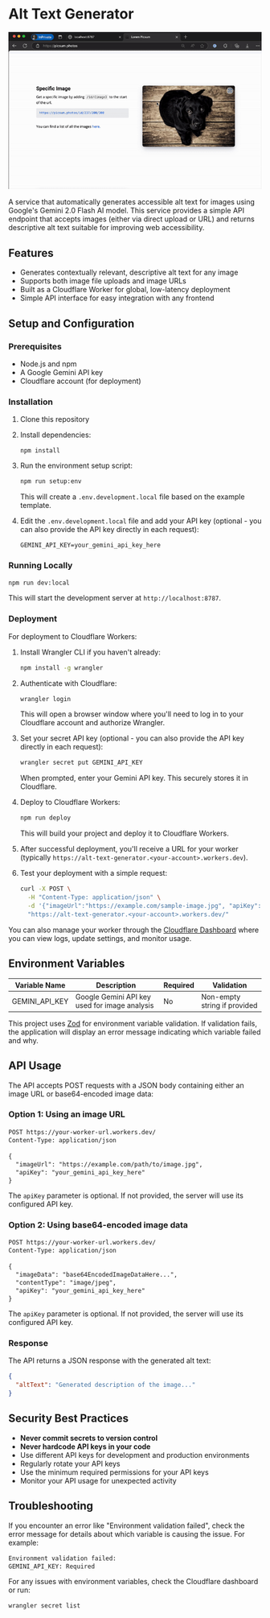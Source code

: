 # Alt Text Generator

![Alt Text Generator Demo](./demo.gif)

A service that automatically generates accessible alt text for images using Google's Gemini 2.0 Flash AI model. This service provides a simple API endpoint that accepts images (either via direct upload or URL) and returns descriptive alt text suitable for improving web accessibility.

## Features

- Generates contextually relevant, descriptive alt text for any image
- Supports both image file uploads and image URLs
- Built as a Cloudflare Worker for global, low-latency deployment
- Simple API interface for easy integration with any frontend

## Setup and Configuration

### Prerequisites

- Node.js and npm
- A Google Gemini API key
- Cloudflare account (for deployment)

### Installation

1. Clone this repository
2. Install dependencies:

   ```
   npm install
   ```

3. Run the environment setup script:

   ```bash
   npm run setup:env
   ```

   This will create a `.env.development.local` file based on the example template.

4. Edit the `.env.development.local` file and add your API key (optional - you can also provide the API key directly in each request):

   ```
   GEMINI_API_KEY=your_gemini_api_key_here
   ```

### Running Locally

```
npm run dev:local
```

This will start the development server at `http://localhost:8787`.

### Deployment

For deployment to Cloudflare Workers:

1. Install Wrangler CLI if you haven't already:

   ```bash
   npm install -g wrangler
   ```

2. Authenticate with Cloudflare:

   ```bash
   wrangler login
   ```

   This will open a browser window where you'll need to log in to your Cloudflare account and authorize Wrangler.

3. Set your secret API key (optional - you can also provide the API key directly in each request):

   ```bash
   wrangler secret put GEMINI_API_KEY
   ```

   When prompted, enter your Gemini API key. This securely stores it in Cloudflare.

4. Deploy to Cloudflare Workers:

   ```bash
   npm run deploy
   ```

   This will build your project and deploy it to Cloudflare Workers.

5. After successful deployment, you'll receive a URL for your worker (typically `https://alt-text-generator.<your-account>.workers.dev`).

6. Test your deployment with a simple request:

   ```bash
   curl -X POST \
     -H "Content-Type: application/json" \
     -d '{"imageUrl":"https://example.com/sample-image.jpg", "apiKey":"your_gemini_api_key_here"}' \
     "https://alt-text-generator.<your-account>.workers.dev/"
   ```

You can also manage your worker through the [Cloudflare Dashboard](https://dash.cloudflare.com/) where you can view logs, update settings, and monitor usage.

## Environment Variables

| Variable Name  | Description                                   | Required | Validation                   |
| -------------- | --------------------------------------------- | -------- | ---------------------------- |
| GEMINI_API_KEY | Google Gemini API key used for image analysis | No       | Non-empty string if provided |

This project uses [Zod](https://github.com/colinhacks/zod) for environment variable validation. If validation fails, the application will display an error message indicating which variable failed and why.

## API Usage

The API accepts POST requests with a JSON body containing either an image URL or base64-encoded image data:

### Option 1: Using an image URL

```
POST https://your-worker-url.workers.dev/
Content-Type: application/json

{
  "imageUrl": "https://example.com/path/to/image.jpg",
  "apiKey": "your_gemini_api_key_here"
}
```

The `apiKey` parameter is optional. If not provided, the server will use its configured API key.

### Option 2: Using base64-encoded image data

```
POST https://your-worker-url.workers.dev/
Content-Type: application/json

{
  "imageData": "base64EncodedImageDataHere...",
  "contentType": "image/jpeg",
  "apiKey": "your_gemini_api_key_here"
}
```

The `apiKey` parameter is optional. If not provided, the server will use its configured API key.

### Response

The API returns a JSON response with the generated alt text:

```json
{
  "altText": "Generated description of the image..."
}
```

## Security Best Practices

- **Never commit secrets to version control**
- **Never hardcode API keys in your code**
- Use different API keys for development and production environments
- Regularly rotate your API keys
- Use the minimum required permissions for your API keys
- Monitor your API usage for unexpected activity

## Troubleshooting

If you encounter an error like "Environment validation failed", check the error message for details about which variable is causing the issue. For example:

```
Environment validation failed:
GEMINI_API_KEY: Required
```

For any issues with environment variables, check the Cloudflare dashboard or run:

```bash
wrangler secret list
```
